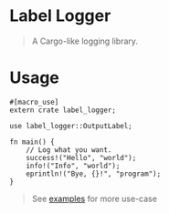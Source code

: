 # Label Logger

> A Cargo-like logging library.

# Usage

```
#[macro_use]
extern crate label_logger;

use label_logger::OutputLabel;

fn main() {
    // Log what you want.
    success!("Hello", "world");
    info!("Info", "world");
    eprintln!("Bye, {}!", "program");
}
```

> See [examples](https://github.com/MrNossiom/label-logger/tree/main/examples) for more use-case

<!-- IDEA: add custom dialoguer theme under feature flag with a reexport -->
